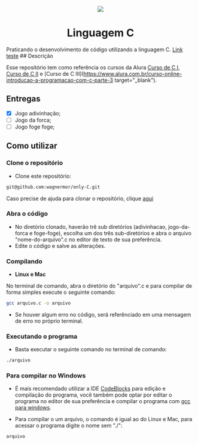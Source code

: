 <p align="center">
  <img src="./img/languageC.gif">
</p>

<h1 align="center">Linguagem C</h1>
Praticando o desenvolvimento de código utilizando a linguagem C.
<a href="https://google.com">Link teste</a>
## Descrição

Esse repositório tem como referência os cursos da Alura [Curso de C I](https://www.alura.com.br/curso-online-introducao-a-programacao-com-c-parte-1/), [Curso de C II](https://www.alura.com.br/curso-online-introducao-a-programacao-com-c-parte-2/) e [Curso de C III](https://www.alura.com.br/curso-online-introducao-a-programacao-com-c-parte-3 target="_blank").

## Entregas

* [X] Jogo adivinhação;
* [ ] Jogo da forca;
* [ ] Jogo foge foge;

## Como utilizar

### Clone o repositório

* Clone este repositório:

```bash
git@github.com:wagnermor/only-C.git
```

Caso precise de ajuda para clonar o repositório, clique [aqui](https://docs.github.com/pt/github/creating-cloning-and-archiving-repositories/cloning-a-repository)

### Abra o código

* No diretório clonado, haverão trê sub diretórios (adivinhacao, jogo-da-forca e foge-foge), escolha um dos três sub-diretórios e abra o arquivo "nome-do-arquivo".c no editor de texto de sua preferência.
* Edite o código e salve as alterações.

### Compilando

* **Linux e Mac**

No terminal de comando, abra o diretório do "arquivo".c e para compilar de forma simples execute o seguinte comando:

```bash
gcc arquivo.c -o arquivo
```

* Se houver algum erro no código, será referênciado em uma mensagem de erro no próprio terminal.

### Executando o programa

* Basta executar o seguinte comando no terminal de comando:

```bash
./arquivo
```

### Para compilar no Windows

* É mais recomendado utilizar a IDE [CodeBlocks](https://www.codeblocks.org/) para edição e compilação do programa, você também pode optar por editar o programa no editor de sua preferência e compilar o programa com [gcc para windows](https://gcc.gnu.org/install/binaries.html).

* Para compilar o um arquivo, o comando é igual ao do Linux e Mac, para acessar o programa digite o nome sem "./":

```bash
arquivo
```
